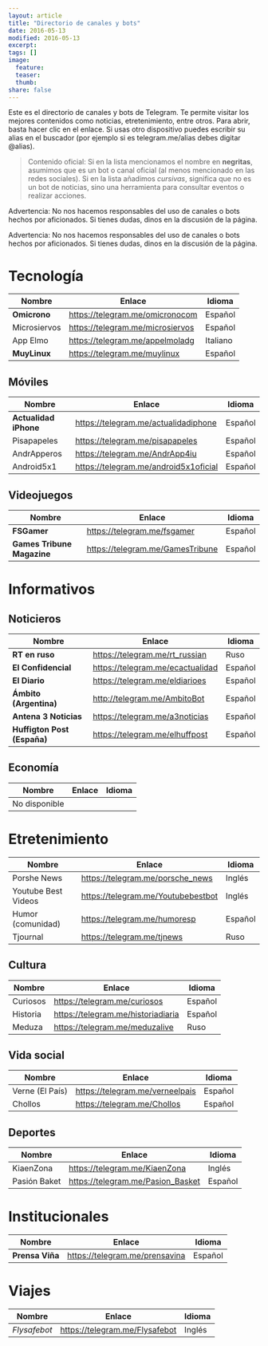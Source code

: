 ```yaml
---
layout: article
title: "Directorio de canales y bots"
date: 2016-05-13
modified: 2016-05-13
excerpt:
tags: []
image:
  feature:
  teaser:
  thumb:
share: false
---
```


Este es el directorio de canales y bots de Telegram. Te permite visitar los mejores contenidos como noticias, etretenimiento, entre otros. Para abrir, basta hacer clic en el enlace. Si usas otro dispositivo puedes escribir su alias en el buscador (por ejemplo si es telegram.me/alias debes digitar @alias).

> Contenido oficial: Si en la lista mencionamos el nombre en
> **negritas**, asumimos que es un bot o canal oficial (al menos mencionado en las redes sociales).
> Si en la lista añadimos *cursivas*, significa que no es un bot de noticias,
> sino una herramienta para consultar eventos o realizar acciones.

Advertencia: No nos hacemos responsables del uso de canales o bots hechos por aficionados. Si tienes dudas, dinos en la discusión de la página.


Advertencia: No nos hacemos responsables del uso de canales o bots hechos por aficionados. Si tienes dudas, dinos en la discusión de la página.


Tecnología
===========

| Nombre              |  Enlace                             | Idioma   |
|---------------------|-------------------------------------|----------|
| **Omicrono**        | https://telegram.me/omicronocom     | Español  |
| Microsiervos        | https://telegram.me/microsiervos    | Español  |
| App Elmo            | https://telegram.me/appelmoladg     | Italiano |
| **MuyLinux**        | https://telegram.me/muylinux        | Español  |


Móviles
-----

| Nombre                 |  Enlace                             | Idioma   |
|------------------------|-------------------------------------|----------|
| **Actualidad iPhone**  | https://telegram.me/actualidadiphone| Español  |
| Pisapapeles            | https://telegram.me/pisapapeles     | Español  |
| AndrApperos            | https://telegram.me/AndrApp4iu      | Español  |
| Android5x1             | https://telegram.me/android5x1oficial |Español |

Videojuegos
-----

| Nombre              |  Enlace                             | Idioma   |
|---------------------|-------------------------------------|----------|
| **FSGamer**         | https://telegram.me/fsgamer         | Español  |
|**Games Tribune Magazine** | https://telegram.me/GamesTribune | Español   |


Informativos
========

Noticieros
--------

| Nombre              | Enlace                              | Idioma   |
|---------------------|-------------------------------------|----------|
| **RT en ruso**          | https://telegram.me/rt_russian  | Ruso     |
| **El Confidencial**     | https://telegram.me/ecactualidad | Español  |
| **El Diario**           | https://telegram.me/eldiarioes  | Español  |
| **Ámbito (Argentina)**  | http://telegram.me/AmbitoBot    | Español  |    
| **Antena 3 Noticias**   | https://telegram.me/a3noticias  | Español  |
| **Huffigton Post (España)** | https://telegram.me/elhuffpost | Español |
Economía
------------

| Nombre              | Enlace                              | Idioma   |
|---------------------|-------------------------------------|----------|
|No disponible|

Etretenimiento
===========

| Nombre              | Enlace                              | Idioma   |
|---------------------|-------------------------------------|----------|
| Porshe News         | https://telegram.me/porsche_news    | Inglés   |
| Youtube Best Videos | https://telegram.me/Youtubebestbot  | Inglés   |
| Humor (comunidad)   | https://telegram.me/humoresp        | Español  |
| Tjournal            | https://telegram.me/tjnews          | Ruso     |

Cultura
--------

| Nombre              | Enlace                              | Idioma   |
|---------------------|-------------------------------------|----------|
| Curiosos            | https://telegram.me/curiosos        | Español  |
| Historia            | https://telegram.me/historiadiaria  | Español  |
| Meduza              | https://telegram.me/meduzalive      | Ruso     |

Vida social
------------

| Nombre              | Enlace                              | Idioma   |
|---------------------|-------------------------------------|----------|
| Verne (El País)     | https://telegram.me/verneelpais     | Español  |
| Chollos             | https://telegram.me/Chollos         | Español  |

Deportes
---------

| Nombre              | Enlace                              | Idioma   |
|---------------------|-------------------------------------|----------|
| KiaenZona           | https://telegram.me/KiaenZona       | Inglés   |
| Pasión Baket        | https://telegram.me/Pasion_Basket   | Español  |

Institucionales
============

| Nombre              | Enlace                              | Idioma   |
|---------------------|-------------------------------------|----------|
| **Prensa Viña**     | https://telegram.me/prensavina         | Español  |

Viajes
===========

| Nombre              | Enlace                              | Idioma   |
|---------------------|-------------------------------------|----------|
| *Flysafebot*        | https://telegram.me/Flysafebot      | Inglés   |